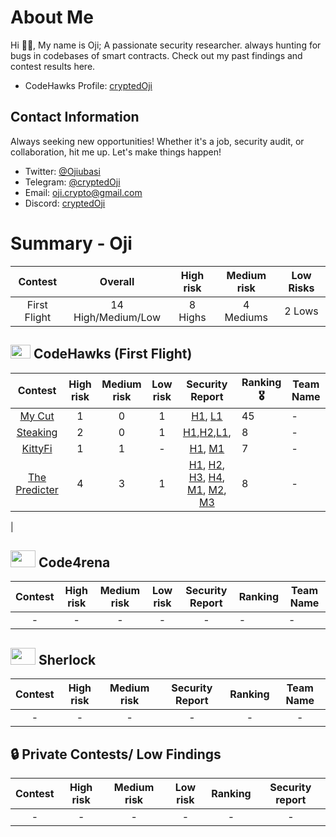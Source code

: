 # About Me

Hi 🧑‍💻, My name is Oji; A passionate security researcher. always hunting for bugs in codebases of smart contracts. Check out my past findings and contest results here.

<!-- - Code4rena Profile: [Pelz](https://code4rena.com/@Pelz)
- Sherlock Profile: [Pelz](https://audits.sherlock.xyz/watson/Pelz) -->
- CodeHawks Profile: [cryptedOji](https://codehawks.cyfrin.io/profile/clxq432gf0000oyuawxf6o6f7)

## Contact Information

Always seeking new opportunities! Whether it's a job, security audit, or collaboration, hit me up. Let's make things happen!

- Twitter: [@Ojiubasi](https://twitter.com/ojiubasi)
- Telegram: [@cryptedOji](https://t.me/cryptedOji)
- Email: [oji.crypto@gmail.com](oji.crypto@gmail.com)
- Discord: [cryptedOji](https://discord.com/users/cryptedoji)

# Summary - Oji

|Contest|    Overall     | High risk | Medium risk | Low Risks |
|:----------:| :------------: | :-------: | :---------: | :-------: |
| First Flight| 14 High/Medium/Low | 8 Highs  |  4 Mediums  |  2 Lows   |

## <img src="https://res.cloudinary.com/droqoz7lg/image/upload/v1689080263/snhkgvtsidryjdtx0pce.png" width=32 height=22> CodeHawks (First Flight)

|                                   Contest                                    | High risk | Medium risk | Low risk |                                                 Security Report                                                 | Ranking 🎖 | Team Name |
| :--------------------------------------------------------------------------: | :-------: | :---------: | :------: | :-------------------------------------------------------------------------------------------------------------: | ------- | --------- |
| [My Cut](https://codehawks.cyfrin.io/c/2024-08-MyCut/) |     1     |      0      |    1     |   [H1](https://codehawks.cyfrin.io/c/2024-08-MyCut/s/120), [L1](https://codehawks.cyfrin.io/c/2024-08-MyCut/s/267)    |    45     |    -       |
| [Steaking](https://codehawks.cyfrin.io/c/2024-08-steaking) |     2     |      0      |    1     |   [H1](https://codehawks.cyfrin.io/c/2024-08-steaking/s/7),[H2](https://codehawks.cyfrin.io/c/2024-08-steaking/s/42),[L1](https://codehawks.cyfrin.io/c/2024-08-steaking/s/40), |     8    |    -     |
|  [KittyFi](https://codehawks.cyfrin.io/c/2024-08-kitty-fi)  |     1     |      1    |    -     |                                                   [H1](https://codehawks.cyfrin.io/c/2024-08-kitty-fi/s/109), [M1](https://codehawks.cyfrin.io/c/2024-08-kitty-fi/s/62)                                                    |     7    |       -    |
|        [The Predicter](https://codehawks.cyfrin.io/c/2024-07-the-predicter)         |     4    |      3     |    1     |                          [H1](https://codehawks.cyfrin.io/c/2024-07-the-predicter/s/73), [H2](https://codehawks.cyfrin.io/c/2024-07-the-predicter/s/120), [H3](https://codehawks.cyfrin.io/c/2024-07-the-predicter/s/84), [H4](https://codehawks.cyfrin.io/c/2024-07-the-predicter/s/120), [M1](https://codehawks.cyfrin.io/c/2024-07-the-predicter/s/115), [M2](https://codehawks.cyfrin.io/c/2024-07-the-predicter/s/94), [M3](https://codehawks.cyfrin.io/c/2024-07-the-predicter/s/82)                          |    8     |      -     |
| 

## <img src="https://code4rena.com/images/c4-logo-icon.svg" width=40 height=27> Code4rena

|                            Contest                            | High risk | Medium risk | Low risk |                             Security Report                              | Ranking | Team Name |
| :-----------------------------------------------------------: | :-------: | :---------: | :------: | :----------------------------------------------------------------------: | ------- | --------- |
| - |     -     |      -      |    -     |     -      |     -    |     -      |

## <img src="https://audits.sherlock.xyz/_next/static/media/sherlock_logo.bf519c9e.svg" width=40 height=27> Sherlock

|                           Contest                            | High risk | Medium risk |                                         Security Report                                          | Ranking | Team Name |
| :----------------------------------------------------------: | :-------: | :---------: | :----------------------------------------------------------------------------------------------: | :-----: | :-------: |
| - |     -     |      -      |    -     |     -      |     -    |     -      |

## 🔒 Private Contests/ Low Findings

|                            Contest                             | High risk | Medium risk | Low risk | Ranking |                                                      Security report                                                       |
| :------------------------------------------------------------: | :-------: | :---------: | :------: | :-----: | :------------------------------------------------------------------------------------------------------------------------: |
| - |     -     |      -      |    -     |     -      |     -    |     -      |

